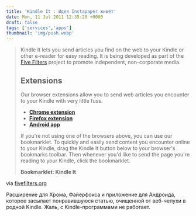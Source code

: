 ```yaml
---
title: 'Kindle It : Идея Instapaper живёт'
date: Mon, 11 Jul 2011 12:35:20 +0000
draft: false
tags: ['services','apps']
thumbnail: 'img/push.webp'
---
```


> Kindle It lets you send articles you find on the web to your Kindle or other e-reader for easy reading. It is being developed as part of the [Five Filters](http://fivefilters.org) project to promote independent, non-corporate media.
> 
> Extensions
> ----------
> 
> Our browser extensions allow you to send web articles you encounter to your Kindle with very little fuss.
> 
> *   **[Chrome extension](https://chrome.google.com/webstore/detail/pnaiinchjaonopoejhknmgjingcnaloc)**
> *   **[Firefox extension](https://addons.mozilla.org/en-US/firefox/addon/kindle-it/)**
> *   **[Android app](https://market.android.com/details?id=org.fivefilters.kindleit&feature=search_result)**
> 
> If you're not using one of the browsers above, you can use our bookmarklet. To quickly and easily send content you encounter online to your Kindle, drag the Kindle It button below to your browser's bookmarks toolbar. Then whenever you'd like to send the page you're reading to your Kindle, click the bookmarklet.
> 
> **Bookmarklet: Kindle It**

via [fivefilters.org](http://fivefilters.org/kindle-it/)

Расширение для Хрома, Файерфокса и приложение для Андроида, которое засылает понравившуюся статью, очищенной от веб-чепухи в родной Kindle. Жаль, с Kindle-программами не работает.
